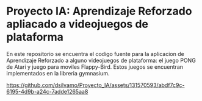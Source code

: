 # Proyecto IA: Aprendizaje Reforzado apliacado a videojuegos de plataforma
En este repositorio se encuentra el codigo fuente para la aplicacion de Aprendizaje Reforzado a alguno videojuegos de plataforma: el juego PONG de Atari y juego para moviles Flappy-Bird. Estos juegos se encuentran implementados en la libreria gymnasium. 

https://github.com/dsilvamo/Proyecto_IA/assets/131570593/abdf7c9c-6195-4d9b-a24c-7adde1265aa8

